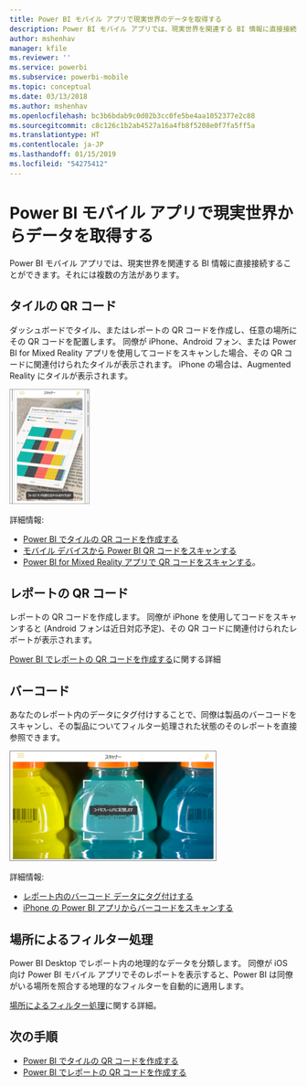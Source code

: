 ```yaml
---
title: Power BI モバイル アプリで現実世界のデータを取得する
description: Power BI モバイル アプリでは、現実世界を関連する BI 情報に直接接続することができます。検索の必要はありません。
author: mshenhav
manager: kfile
ms.reviewer: ''
ms.service: powerbi
ms.subservice: powerbi-mobile
ms.topic: conceptual
ms.date: 03/13/2018
ms.author: mshenhav
ms.openlocfilehash: bc3b6bdab9c0d02b3cc0fe5be4aa1052377e2c88
ms.sourcegitcommit: c8c126c1b2ab4527a16a4fb8f5208e0f7fa5ff5a
ms.translationtype: HT
ms.contentlocale: ja-JP
ms.lasthandoff: 01/15/2019
ms.locfileid: "54275412"
---
```

# <a name="get-data-from-the-real-world-with-the-power-bi-mobile-apps"></a>Power BI モバイル アプリで現実世界からデータを取得する
Power BI モバイル アプリでは、現実世界を関連する BI 情報に直接接続することができます。それには複数の方法があります。 

## <a name="qr-codes-for-tiles"></a>タイルの QR コード
ダッシュボードでタイル、またはレポートの QR コードを作成し、任意の場所にその QR コードを配置します。 同僚が iPhone、Android フォン、または Power BI for Mixed Reality アプリを使用してコードをスキャンした場合、その QR コードに関連付けられたタイルが表示されます。 iPhone の場合は、Augmented Reality にタイルが表示されます。

![QR コード](./media/mobile-apps-data-in-real-world-context/power-bi-ios-qr-ar-scanner-small.png)

詳細情報:

* [Power BI でタイルの QR コードを作成する](../../service-create-qr-code-for-tile.md)
* [モバイル デバイスから Power BI QR コードをスキャンする](mobile-apps-qr-code.md)
* [Power BI for Mixed Reality アプリで QR コードをスキャンする](mobile-mixed-reality-app.md#scan-a-report-qr-code-in-holographic-view)。

## <a name="qr-codes-for-reports"></a>レポートの QR コード
レポートの QR コードを作成します。  同僚が iPhone を使用してコードをスキャンすると (Android フォンは近日対応予定)、その QR コードに関連付けられたレポートが表示されます。 

[Power BI でレポートの QR コードを作成する](../../service-create-qr-code-for-report.md)に関する詳細

## <a name="barcodes"></a>バーコード
あなたのレポート内のデータにタグ付けすることで、同僚は製品のバーコードをスキャンし、その製品についてフィルター処理された状態のそのレポートを直接参照できます。

![バーコード](./media/mobile-apps-data-in-real-world-context/power-bi-barcode-scanner.png)

詳細情報:

* [レポート内のバーコード データにタグ付けする](../../desktop-mobile-barcodes.md)
* [iPhone の Power BI アプリからバーコードをスキャンする](mobile-apps-scan-barcode-iphone.md)

## <a name="filter-by-location"></a>場所によるフィルター処理
Power BI Desktop でレポート内の地理的なデータを分類します。 同僚が iOS 向け Power BI モバイル アプリでそのレポートを表示すると、Power BI は同僚がいる場所を照合する地理的なフィルターを自動的に適用します。

[場所によるフィルター処理](mobile-apps-geographic-filtering.md)に関する詳細。

## <a name="next-steps"></a>次の手順
* [Power BI でタイルの QR コードを作成する](../../service-create-qr-code-for-tile.md)
* [Power BI でレポートの QR コードを作成する](../../service-create-qr-code-for-report.md)

